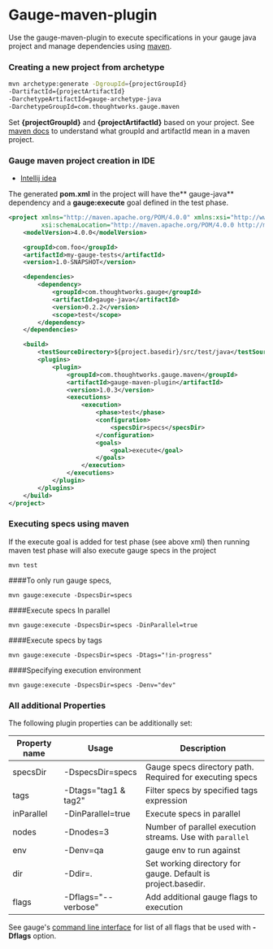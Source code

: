 # Gauge-maven-plugin

Use the gauge-maven-plugin to execute specifications in your gauge java project and manage dependencies using [maven](https://maven.apache.org/).

### Creating a new project from archetype

```bash
mvn archetype:generate -DgroupId={projectGroupId}
-DartifactId={projectArtifactId}
-DarchetypeArtifactId=gauge-archetype-java
-DarchetypeGroupId=com.thoughtworks.gauge.maven

```
Set **{projectGroupId}** and **{projectArtifactId}** based on your project.
See [maven docs](https://maven.apache.org/pom.html#Maven_Coordinates) to understand what groupId and artifactId mean in a maven project.

### Gauge maven project creation in IDE
* [Intellij idea](../ide_support/features.md#12-creating-a-maven-project-using-gauge-maven-plugin)


The generated **pom.xml** in the project will have the** gauge-java** dependency and a **gauge:execute** goal defined in the test phase.

````xml
<project xmlns="http://maven.apache.org/POM/4.0.0" xmlns:xsi="http://www.w3.org/2001/XMLSchema-instance"
         xsi:schemaLocation="http://maven.apache.org/POM/4.0.0 http://maven.apache.org/xsd/maven-4.0.0.xsd">
    <modelVersion>4.0.0</modelVersion>

    <groupId>com.foo</groupId>
    <artifactId>my-gauge-tests</artifactId>
    <version>1.0-SNAPSHOT</version>

    <dependencies>
        <dependency>
            <groupId>com.thoughtworks.gauge</groupId>
            <artifactId>gauge-java</artifactId>
            <version>0.2.2</version>
            <scope>test</scope>
        </dependency>
    </dependencies>

    <build>
        <testSourceDirectory>${project.basedir}/src/test/java</testSourceDirectory>
        <plugins>
            <plugin>
                <groupId>com.thoughtworks.gauge.maven</groupId>
                <artifactId>gauge-maven-plugin</artifactId>
                <version>1.0.3</version>
                <executions>
                    <execution>
                        <phase>test</phase>
                        <configuration>
                            <specsDir>specs</specsDir>
                        </configuration>
                        <goals>
                            <goal>execute</goal>
                        </goals>
                    </execution>
                </executions>
            </plugin>
        </plugins>
    </build>
</project>

````

### Executing specs using maven
If the execute goal is added for test phase (see above xml) then running maven test phase will also execute gauge specs in the project
````
mvn test
````

####To only run gauge specs,
```
mvn gauge:execute -DspecsDir=specs
```

####Execute specs In parallel
```
mvn gauge:execute -DspecsDir=specs -DinParallel=true
```
####Execute specs by tags
```
mvn gauge:execute -DspecsDir=specs -Dtags="!in-progress"
```
####Specifying execution environment
```
mvn gauge:execute -DspecsDir=specs -Denv="dev"
```
### All additional Properties
The following plugin properties can be additionally set:

|Property name|Usage|Description|
|-------------|-----|-----------|
|specsDir| -DspecsDir=specs| Gauge specs directory path. Required for executing specs|
|tags    | -Dtags="tag1 & tag2" |Filter specs by specified tags expression|
|inParallel| -DinParallel=true | Execute specs in parallel|
|nodes    | -Dnodes=3 | Number of parallel execution streams. Use with ```parallel```|
|env      | -Denv=qa  | gauge env to run against  |
|dir  | -Ddir=. | Set working directory for gauge.  Default is project.basedir. |
|flags| -Dflags="--verbose" | Add additional gauge flags to execution|


See gauge's [command line interface](../cli/README.md) for list of all flags that be used with **-Dflags** option.


